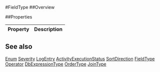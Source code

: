 #FieldType
##Overview



##Properties
<table class="table table-condensed table-bordered">
    <thead>
<tr>
<th>Property</th>
<th>Description</th>
</tr>
</thead>
<tbody>
</tbody></table>



## See also

[Enum](Enum.html)
[Severity](/docs/#Severity.html)
[LogEntry](/docs/#LogEntry.html)
[ActivityExecutionStatus](/docs/#ActivityExecutionStatus.html)
[SortDirection](/docs/#SortDirection.html)
[FieldType](/docs/#FieldType.html)
[Operator](/docs/#Operator.html)
[DbExpressionType](/docs/#DbExpressionType.html)
[OrderType](/docs/#OrderType.html)
[JoinType](/docs/#JoinType.html)